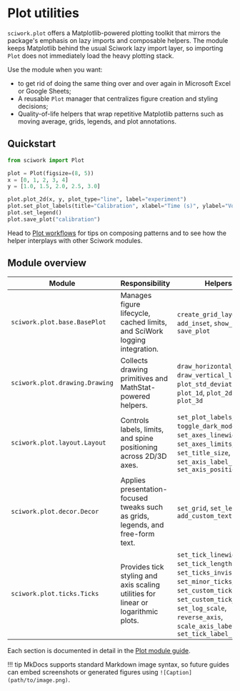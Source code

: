 # Plot utilities

`sciwork.plot` offers a Matplotlib-powered plotting toolkit that mirrors the
package's emphasis on lazy imports and composable helpers. The module keeps
Matplotlib behind the usual Sciwork lazy import layer, so importing
`Plot` does not immediately load the heavy plotting stack.

Use the module when you want:

- to get rid of doing the same thing over and over again in Microsoft Excel
or Google Sheets;
- A reusable `Plot` manager that centralizes figure creation and styling
decisions;
- Quality-of-life helpers that wrap repetitive Matplotlib patterns such as
moving average, grids, legends, and plot annotations.

## Quickstart

```python
from sciwork import Plot

plot = Plot(figsize=(8, 5))
x = [0, 1, 2, 3, 4]
y = [1.0, 1.5, 2.0, 2.5, 3.0]

plot.plot_2d(x, y, plot_type="line", label="experiment")
plot.set_plot_labels(title="Calibration", xlabel="Time (s)", ylabel="Voltage (V)")
plot.set_legend()
plot.save_plot("calibration")
```

Head to [Plot workflows](plot.md) for tips on composing patterns and to see
how the helper interplays with other Sciwork modules.

## Module overview

| Module                         | Responsibility                                                                    | Helpers                                                                                                                                                                                                       |
|--------------------------------|-----------------------------------------------------------------------------------|---------------------------------------------------------------------------------------------------------------------------------------------------------------------------------------------------------------|
| `sciwork.plot.base.BasePlot`   | Manages figure lifecycle, cached limits, and SciWork logging integration.         | `create_grid_layout`, `add_inset`, `show_plot`, `save_plot`                                                                                                                                                   |
| `sciwork.plot.drawing.Drawing` | Collects drawing primitives and MathStat-powered helpers.                         | `draw_horizontal_line`, `draw_vertical_line`, `plot_std_deviation`, `plot_1d`, `plot_2d`, `plot_3d`                                                                                                           |
| `sciwork.plot.layout.Layout`   | Controls labels, limits, and spine positioning across 2D/3D axes.                 | `set_plot_labels`, `toggle_dark_mode`, `set_axes_linewidth`, `set_axes_limits`, `set_title_size`, `set_axis_label_size`, `set_axis_position`                                                                  |
| `sciwork.plot.decor.Decor`     | Applies presentation-focused tweaks such as grids, legends, and free-form text.   | `set_grid`, `set_legend`, `add_custom_text`                                                                                                                                                                   |
| `sciwork.plot.ticks.Ticks`     | Provides tick styling and axis scaling utilities for linear or logarithmic plots. | `set_tick_linewidth`, `set_tick_length` , `set_ticks_invisible`, `set_minor_ticks`, `set_custom_ticks`, `set_custom_tick_labels`, `set_log_scale`, `reverse_axis`, `scale_axis_labels`, `set_tick_label_size` |

Each section is documented in detail in the [Plot module guide](modules.md).

!!! tip
    MkDocs supports standard Markdown image syntax, so future guides can embed
    screenshots or generated figures using ``![Caption](path/to/image.png)``.
    